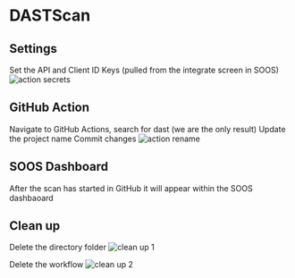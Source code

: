 # DASTScan
## Settings
Set the API and Client ID Keys (pulled from the integrate screen in SOOS)
![action secrets](https://github.com/ecpeden/DASTScan/assets/97715068/ebdb84a8-dd19-45f9-ae86-df9ca7cb4e7a)

## GitHub Action
Navigate to GitHub Actions, search for dast (we are the only result)
Update the project name
Commit changes
![action rename](https://github.com/ecpeden/DASTScan/assets/97715068/c59ba52f-0cc8-49e7-a9a8-cbfc4cf37764)

## SOOS Dashboard
After the scan has started in GitHub it will appear within the SOOS dashbaoard

## Clean up
Delete the directory folder 
![clean up 1](https://github.com/ecpeden/DASTScan/assets/97715068/9bc7fa5d-8737-4ad0-aba5-c0d4e733f3c8)

Delete the workflow
![clean up 2](https://github.com/ecpeden/DASTScan/assets/97715068/5f5a8d2f-9dec-4229-9b96-cbd8e51d3a7e)

